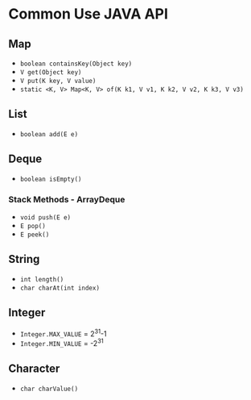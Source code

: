 # Common Use JAVA API

## Map
- `boolean containsKey(Object key)`
- `V get(Object key)`
- `V put(K key, V value)`
- `static <K, V> Map<K, V> of(K k1, V v1, K k2, V v2, K k3, V v3)`
    
## List
- `boolean add(E e)` 

## Deque
- `boolean isEmpty()`
### Stack Methods - ArrayDeque
- `void push(E e)`
- `E pop()`
- `E peek()`

## String
- `int length()`
- `char charAt(int index)` 
    
## Integer
- `Integer.MAX_VALUE` = 2<sup>31</sup>-1
- `Integer.MIN_VALUE` = -2<sup>31</sup>

## Character
- `char charValue()`

